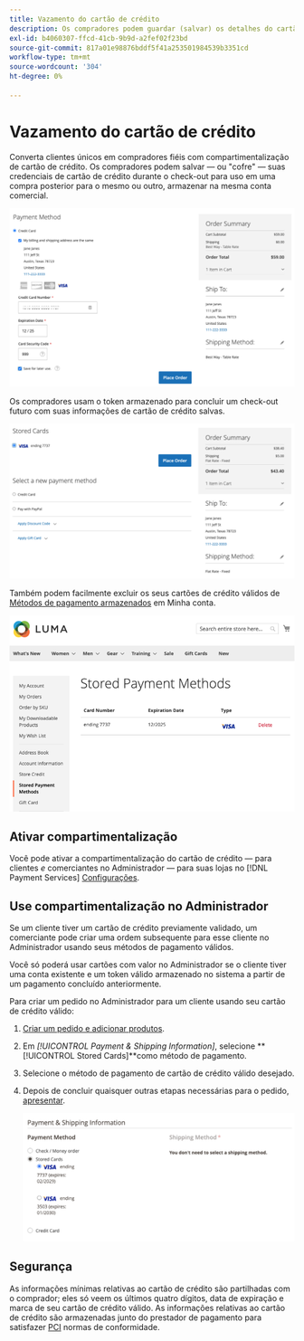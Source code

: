 ```yaml
---
title: Vazamento do cartão de crédito
description: Os compradores podem guardar (salvar) os detalhes do cartão de crédito para compras futuras.
exl-id: b4060307-ffcd-41cb-9b9d-a2fef02f23bd
source-git-commit: 817a01e98876bddf5f41a253501984539b3351cd
workflow-type: tm+mt
source-wordcount: '304'
ht-degree: 0%

---
```


# Vazamento do cartão de crédito

Converta clientes únicos em compradores fiéis com compartimentalização de cartão de crédito. Os compradores podem salvar — ou &quot;cofre&quot; — suas credenciais de cartão de crédito durante o check-out para uso em uma compra posterior para o mesmo ou outro, armazenar na mesma conta comercial.

![Comparar o cartão de crédito para uso posterior](assets/save-card-for-later.png)

Os compradores usam o token armazenado para concluir um check-out futuro com suas informações de cartão de crédito salvas.

![Usar credenciais armazenadas para compra futura](assets/use-stored-card.png)

Também podem facilmente excluir os seus cartões de crédito válidos de [Métodos de pagamento armazenados](https://docs.magento.com/user-guide/customers/account-dashboard-stored-payment-methods.html) em Minha conta.

![Métodos de pagamento armazenados em minha conta](assets/stored-payment-methods.png)

## Ativar compartimentalização

Você pode ativar a compartimentalização do cartão de crédito — para clientes _e_ comerciantes no Administrador — para suas lojas no [!DNL Payment Services] [Configurações](settings.md#card-vaulting).

## Use compartimentalização no Administrador

Se um cliente tiver um cartão de crédito previamente validado, um comerciante pode criar uma ordem subsequente para esse cliente no Administrador usando seus métodos de pagamento válidos.

Você só poderá usar cartões com valor no Administrador se o cliente tiver uma conta existente e um token válido armazenado no sistema a partir de um pagamento concluído anteriormente.

Para criar um pedido no Administrador para um cliente usando seu cartão de crédito válido:

1. [Criar um pedido e adicionar produtos](https://experienceleague.adobe.com/docs/commerce-admin/stores-sales/point-of-purchase/assist/customer-account-create-order.html).
1. Em _[!UICONTROL Payment & Shipping Information]_, selecione **[!UICONTROL Stored Cards]**como método de pagamento.
1. Selecione o método de pagamento de cartão de crédito válido desejado.
1. Depois de concluir quaisquer outras etapas necessárias para o pedido, [apresentar](https://experienceleague.adobe.com/docs/commerce-admin/stores-sales/point-of-purchase/assist/customer-account-create-order.html?lang=en#step-3%3A-submit-the-order).

   ![Usar cartão de crédito válido em Admin para cliente](assets/admin-vaultedcard.png)

## Segurança

As informações mínimas relativas ao cartão de crédito são partilhadas com o comprador; eles só veem os últimos quatro dígitos, data de expiração e marca de seu cartão de crédito válido. As informações relativas ao cartão de crédito são armazenadas junto do prestador de pagamento para satisfazer [PCI](security.md#PCI-compliance) normas de conformidade.
